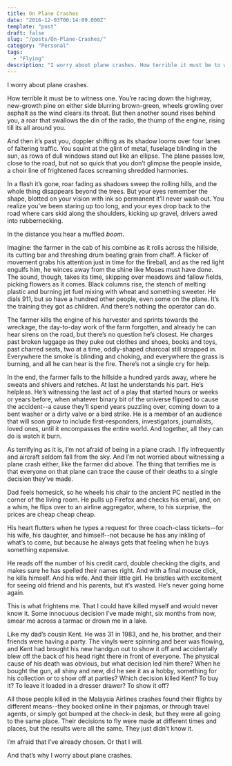 ```yaml
---
title: On Plane Crashes
date: "2016-12-03T00:14:09.000Z"
template: "post"
draft: false
slug: "/posts/On-Plane-Crashes/"
category: "Personal"
tags:
  - "Flying"
description: "I worry about plane crashes. How terrible it must be to witness one. You’re racing down the highway, new-growth pine on either side blurring brown-green as you zip by, wheels growling over asphalt as the wind clears its throat. Just then, another sound rises behind you, a roar that swallows the din of the radio, the thump of the engine, rising till its all around you..."
---
```


I worry about plane crashes. 

How terrible it must be to witness one. You’re racing down the highway, new-growth pine on either side blurring brown-green, wheels growling over asphalt as the wind clears its throat. But then another sound rises behind you, a roar that swallows the din of the radio, the thump of the engine, rising till its all around you. 

And then it’s past you, doppler shifting as its shadow looms over four lanes of faltering traffic. You squint at the glint of metal, fuselage blinding in the sun, as rows of dull windows stand out like an ellipse. The plane passes low, close to the road, but not so quick that you don’t glimpse the people inside, a choir line of frightened faces screaming shredded harmonies. 

In a flash it’s gone, roar fading as shadows sweep the rolling hills, and the whole thing disappears beyond the trees. But your eyes remember the shape, blotted on your vision with ink so permanent it’ll never wash out. You realize you’ve been staring up too long, and your eyes drop back to the road where cars skid along the shoulders, kicking up gravel, drivers awed into rubbernecking. 

In the distance you hear a muffled <em>boom</em>. 

Imagine: the farmer in the cab of his combine as it rolls across the hillside, its cutting bar and threshing drum beating grain from chaff. A flicker of movement grabs his attention just in time for the fireball, and as the red light engulfs him, he winces away from the shine like Moses must have done. The sound, though, takes its time, skipping over meadows and fallow fields, picking flowers as it comes. Black columns rise, the stench of melting plastic and burning jet fuel mixing with wheat and something sweeter. He dials 911, but so have a hundred other people, even some on the plane. It’s the training they got as children. And there’s nothing the operator can do. 

The farmer kills the engine of his harvester and sprints towards the wreckage, the day-to-day work of the farm forgotten, and already he can hear sirens on the road, but there’s no question he’s closest. He charges past broken luggage as they puke out clothes and shoes, books and toys, past charred seats, two at a time, oddly-shaped charcoal still strapped in. Everywhere the smoke is blinding and choking, and everywhere the grass is burning, and all he can hear is the fire. There’s not a single cry for help. 

In the end, the farmer falls to the hillside a hundred yards away, where he sweats and shivers and retches. At last he understands his part. He’s helpless. He’s witnessing the last act of a play that started hours or weeks or years before, when whatever binary bit of the universe flipped to cause the accident--a cause they’ll spend years puzzling over, coming down to a bent washer or a dirty valve or a bird strike. He is a member of an audience that will soon grow to include first-responders, investigators, journalists, loved ones, until it encompasses the entire world. And together, all they can do is watch it burn. 

As terrifying as it is, I’m not afraid of being in a plane crash. I fly infrequently and aircraft seldom fall from the sky. And I’m not worried about witnessing a plane crash either, like the farmer did above. The thing that terrifies me is that everyone on that plane can trace the cause of their deaths to a single decision they’ve made. 

Dad feels homesick, so he wheels his chair to the ancient PC nestled in the corner of the living room. He pulls up Firefox and checks his email, and, on a whim, he flips over to an airline aggregator, where, to his surprise, the prices are cheap cheap cheap. 

His heart flutters when he types a request for three coach-class tickets--for his wife, his daughter, and himself--not because he has any inkling of what’s to come, but because he always gets that feeling when he buys something expensive. 

He reads off the number of his credit card, double checking the digits, and makes sure he has spelled their names right. And with a final mouse click, he kills himself. And his wife. And their little girl. He bristles with excitement for seeing old friend and his parents, but it’s wasted. He’s never going home again. 

This is what frightens me. That I could have killed myself and would never know it. Some innocuous decision I’ve made might, six months from now, smear me across a tarmac or drown me in a lake. 

Like my dad’s cousin Kent. He was 31 in 1983, and he, his brother, and their friends were having a party. The vinyls were spinning and beer was flowing, and Kent had brought his new handgun out to show it off and accidentally blew off the back of his head right there in front of everyone. The physical cause of his death was obvious, but what decision led him there? When he bought the gun, all shiny and new, did he see it as a hobby, something for his collection or to show off at parties? Which decision killed Kent? To buy it? To leave it loaded in a dresser drawer? To show it off? 

All those people killed in the Malaysia Airlines crashes found their flights by different means--they booked online in their pajamas, or through travel agents, or simply got bumped at the check-in desk, but they were all going to the same place. Their decisions to fly were made at different times and places, but the results were all the same. They just didn’t know it. 

I’m afraid that I’ve already chosen. Or that I will. 

And that’s why I worry about plane crashes.